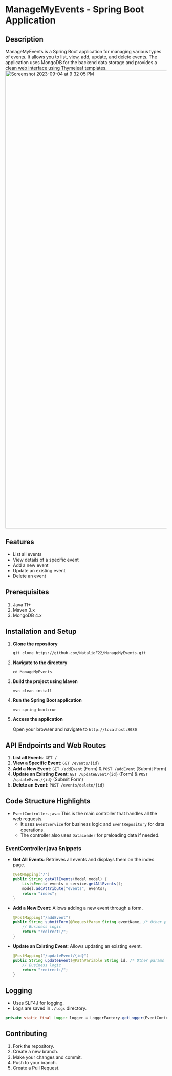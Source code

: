 # ManageMyEvents - Spring Boot Application

## Description

ManageMyEvents is a Spring Boot application for managing various types of events. It allows you to list, view, add, update, and delete events. The application uses MongoDB for the backend data storage and provides a clean web interface using Thymeleaf templates.
<img width="1430" alt="Screenshot 2023-09-04 at 9 32 05 PM" src="https://github.com/NatalioF22/ManageMyEvents/assets/116610989/54a20c98-c461-471e-a44a-9a094321d249">


## Features

- List all events
- View details of a specific event
- Add a new event
- Update an existing event
- Delete an event

## Prerequisites

1. Java 11+
2. Maven 3.x
3. MongoDB 4.x

## Installation and Setup

1. **Clone the repository**

    ```
    git clone https://github.com/NatalioF22/ManageMyEvents.git
    ```

2. **Navigate to the directory**

    ```
    cd ManageMyEvents
    ```

3. **Build the project using Maven**

    ```
    mvn clean install
    ```

4. **Run the Spring Boot application**

    ```
    mvn spring-boot:run
    ```

5. **Access the application**

    Open your browser and navigate to `http://localhost:8080`

## API Endpoints and Web Routes

1. **List all Events**: `GET /`
2. **View a Specific Event**: `GET /events/{id}`
3. **Add a New Event**: `GET /addEvent` (Form) & `POST /addEvent` (Submit Form)
4. **Update an Existing Event**: `GET /updateEvent/{id}` (Form) & `POST /updateEvent/{id}` (Submit Form)
5. **Delete an Event**: `POST /events/delete/{id}`

## Code Structure Highlights

- `EventController.java`: This is the main controller that handles all the web requests.
  - It uses `EventService` for business logic and `EventRepository` for data operations.
  - The controller also uses `DataLoader` for preloading data if needed.

### EventController.java Snippets

- **Get All Events**: Retrieves all events and displays them on the index page.

    ```java
    @GetMapping("/")
    public String getAllEvents(Model model) {
        List<Event> events = service.getAllEvents();
        model.addAttribute("events", events);
        return "index";
    }
    ```

- **Add a New Event**: Allows adding a new event through a form.

    ```java
    @PostMapping("/addEvent")
    public String submitForm(@RequestParam String eventName, /* Other params */) {
        // Business logic
        return "redirect:/";
    }
    ```

- **Update an Existing Event**: Allows updating an existing event.

    ```java
    @PostMapping("/updateEvent/{id}")
    public String updateEvent(@PathVariable String id, /* Other params */) {
        // Business logic
        return "redirect:/";
    }
    ```

## Logging

- Uses SLF4J for logging.
- Logs are saved in `./logs` directory.

```java
private static final Logger logger = LoggerFactory.getLogger(EventController.class);
```

## Contributing

1. Fork the repository.
2. Create a new branch.
3. Make your changes and commit.
4. Push to your branch.
5. Create a Pull Request.



